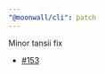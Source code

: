 ```yaml
---
"@moonwall/cli": patch
---
```


Minor tansii fix
- [#153](https://github.com/Moonsong-Labs/moonwall/issues/153)
